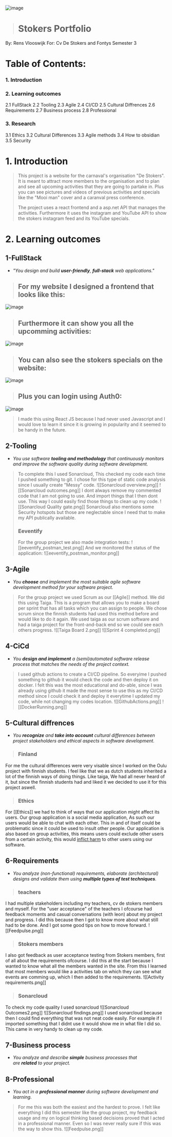 ![image](https://user-images.githubusercontent.com/73878099/172373718-1e27b565-88ea-44ab-bbdc-255b3256cc2f.png)

># Stokers Portfolio
By: Rens Vlooswijk
For: Cv De Stokers and Fontys Semester 3

# Table of Contents:
### 1. Introduction
### 2. Learning outcomes
2.1 FullStack
2.2 Tooling
2.3 Agile
2.4 CI/CD
2.5 Cultural Diffrences
2.6  Requirements
2.7 Business process
2.8 Professional

### 3. Research
3.1 Ethics
3.2 Cultural Differences
3.3 Agile methods
3.4 How to obsidian
3.5 Security

# 1. Introduction
>This project is a website for the carnaval's organisation "De Stokers".
>It is meant to attract more members to the organisation and to plan and see all upcoming activities that they are going to partake in. Plus you can see pictures and videos of previous activities and specials like the "Mooi man" cover and a caranval press conference.
>
>The project uses a react frontend and a asp.net API that manages the activities.
>Furthermore it uses the instagram and YouTube API to show the stokers instagram feed and its YouTube specials.

# 2. Learning outcomes
## 1-FullStack
- _"You design and build **user-friendly**, **full-stack** web applications."_

>## For my website I designed a frontend that looks like this:
![image](https://user-images.githubusercontent.com/73878099/173580473-793f520f-2152-4583-8eb5-1c19c9bfd9b3.png)
>## Furthermore it can show you all the upcomming activities:
![image](https://user-images.githubusercontent.com/73878099/173631371-43c77552-1168-410f-9ff5-b87ced6dd071.png)
>## You can also see the stokers specials on the website:
![image](https://user-images.githubusercontent.com/73878099/173631594-dffdddd3-4290-409a-8ad4-2457a92fdae5.png)
>## Plus you can login using Auth0:
![image](https://user-images.githubusercontent.com/73878099/173632445-2d1441bf-ae08-4416-a414-1bb82c13588c.png)
>I made this using React JS because I had never used Javascript and I would love to learn it since it is growing in popularity and it seemed to be handy in the future.

## 2-Tooling
- _You use software **tooling and methodology** that continuously monitors and improve the software quality during software development._

>To complete this I used Sonarcloud, This checked my code each time I pushed something to git. I chose for this type of static code analysis since I usually create "Messy" code.
![[Sonarcloud overview.png]]
![[Sonarcloud outcomes.png]]
 I dont always remove my commented code that I am not going to use. And import things that I then dont use. This way I could easily find those things to clean up my code. 
 ![[Sonarcloud Quality gate.png]]
Sonarcloud also mentions some Security hotspots but those are neglectable since I need that to make my API publically available.
>### Eeventify
>For the group project we also made integration tests:
![[eeventify_postman_test.png]]
>And we monitored the status of the application:
![[eeventify_postman_monitor.png]]

## 3-Agile
- _You **choose** and implement the most suitable agile software development method for your software project._

>For the group project we used Scrum as our [[Agile]] method. We did this using Taiga. This is a program that allows you to make a board per sprint that has all tasks which you can assign to people. We chose scrum since the finnish students had used this method before and would like to do it again. We used taiga as our scrum software and had a taiga project for the front-and-back end so we could see each others progress.
![[Taiga Board 2.png]]
![[Sprint 4 completed.png]]

## 4-CiCd
- _You **design and implement** a (semi)automated software release process that matches the needs of the project context._

>I used github actions to create a CI/CD pipeline. So everyime I pushed something to github it would check the code and then deploy it on docker. I felt this was the most educational and do-able, since I was already using github it made the most sense to use this as my CI/CD method since I could check it and deploy it everytime I updated my code, while not changing my codes location.
![[GithubActions.png]]
![[DockerRunning.png]]

## 5-Cultural diffrences
- _You **recognize** and **take into account** cultural differences between project stakeholders and ethical aspects in software development._

>### Finland
For me the cultural differences were very visable since I worked on the Oulu project with finnish students. I feel like that we as dutch students inherited a lot of the finnish ways of doing things. Like taiga, We had all never heard of it, but since the finnish students had and liked it we decided to use it for this project aswell.
>
>### Ethics
For [[Ethics]] we had to think of ways that our application might affect its users.
Our group application is a social media application, As such our users would be able to chat with each other. This in and of itself could be problematic since it could be used to insult other people. Our application is also based on group activities, this means users could exclude other users from a certain activity, this would [inflict harm](https://www.acm.org/code-of-ethics#:~:text=locally%20and%20globally.-,1.2%20Avoid%20harm.,-In%20this%20document) to other users using our software.

## 6-Requirements
- _You analyze (non-functional) requirements, elaborate (architectural) designs and validate them using **multiple types of test techniques**._

>### teachers
I had multiple stakeholders including my teachers, cv de stokers members and myself.
For the "user acceptance" of the teachers I ofcourse had feedback moments and casual conversations (with leon) about my project and progress. I did this because then I got to know more about what still had to be done. And I got some good tips on how to move forward.
![[Feedpulse.png]]
>### Stokers members
I also got feedback as user acceptance testing from Stokers members, first of all about the requirements ofcourse. I did this at the start because I wanted to know what all the members wanted in the site. 
From this I learned that most members would like a activities tab on which they can see what events are comming up, which I then added to the requirements.
![[Activity requirements.png]]
>### Sonarcloud
To check my code quality I used sonarcloud
![[Sonarcloud Outcomes2.png]]
![[Sonarcloud findings.png]]
I used sonarcloud because then I could find everything that was not neat code easily.
For example if I imported something that I didnt use it would show me in what file I did so.
This came in very handy to clean up my code.

## 7-Business process
- _You analyze and describe **simple** business processes that are **related** to your project._

## 8-Professional
- _You act in a **professional manner** during software development and learning._

>For me this was both the easiest and the hardest to prove. I felt like everything I did this semester like the group project, my feedback usage and my on logical thinking based decisions proved that I acted in a professional manner. Even so I was never really sure if this was the way to show this.
![[Feedpulse.png]]
